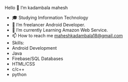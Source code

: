 <h>Hello 👋 I’m kadambala mahesh</h>
              
              
- 🎓 Studying Imformation Technology
- 👀 I’m freelancer Android Developer.
- 🌱 I’m currently Learning Amazon Web Service.
- 📫 How to reach me maheshkadambala18@gmail.com
- Skills:
- Android Development
- Java
- Firebase/SQL Databases
- HTML/CSS
- c/c++
- python
<!---
iammahesh123/iammahesh123 is a ✨ special ✨ repository because its `README.md` (this file) appears on your GitHub profile.
You can click the Preview link to take a look at your changes.
--->
